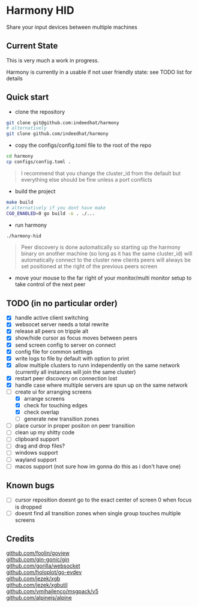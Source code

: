 # Harmony HID
Share your input devices between multiple machines

## Current State
This is very much a work in progress.  

Harmony is currently in a usable if not user friendly state: see TODO list for details

## Quick start 
- clone the repository
```sh
git clone git@github.com:indeedhat/harmony
# alternatively
git clone github.com/indeedhat/harmony
```

- copy the configs/config.toml file to the root of the repo
```sh
cd harmony
cp configs/config.toml .
```
> I recommend that you change the cluster_id from the default but everything else should be fine unless a port conflicts

- build the project
```sh
make build
# alternatively if you dont have make
CGO_ENABLED=0 go build -o . ./...
```

- run harmony
```sh
./harmony-hid
```
> Peer discovery is done automatically so starting up the harmony binary on another machine (so long as it has the 
> same cluster_id) will automatically connect to the cluster
> new clients peers will always be set positioned at the right of the previous peers screen

- move your mouse to the far right of your monitor/multi monitor setup to take control of the next peer

## TODO (in no particular order)
- [x] handle active client switching
- [x] websocet server needs a total rewrite
- [x] release all peers on tripple alt
- [x] show/hide cursor as focus moves between peers
- [x] send screen config to server on connect
- [x] config file for common settings
- [x] write logs to file by default with option to print
- [x] allow multiple clusters to runn independently on the same network (currently all instances will join the same cluster)
- [x] restart peer discovery on connection lost
- [x] handle case where multiple servers are spun up on the same network
- [ ] create ui for arranging screens
    - [x] arrange screens
    - [x] check for touching edges
    - [x] check overlap
    - [ ] generate new transition zones
- [ ] place cursor in proper positon on peer transition
- [ ] clean up my shitty code
- [ ] clipboard support
- [ ] drag and drop files?
- [ ] windows support
- [ ] wayland support
- [ ] macos support (not sure how im gonna do this as i don't have one)

## Known bugs
- [ ] cursor reposition doesnt go to the exact center of screen 0 when focus is dropped
- [ ] doesnt find all transition zones when single group touches multiple screens

## Credits
[github.com/foolin/goview](github.com/foolin/goview)  
[github.com/gin-gonic/gin](github.com/gin-gonic/gin)  
[github.com/gorilla/websocket](github.com/gorilla/websocket)  
[github.com/holoplot/go-evdev](github.com/holoplot/go-evdev)  
[github.com/jezek/xgb](github.com/jezek/xgb)  
[github.com/jezek/xgbutil](github.com/jezek/xgbutil)  
[github.com/vmihailenco/msgpack/v5](github.com/vmihailenco/msgpack/v5)  
[github.com/alpinejs/alpine](github.com/alpinejs/alpine)
